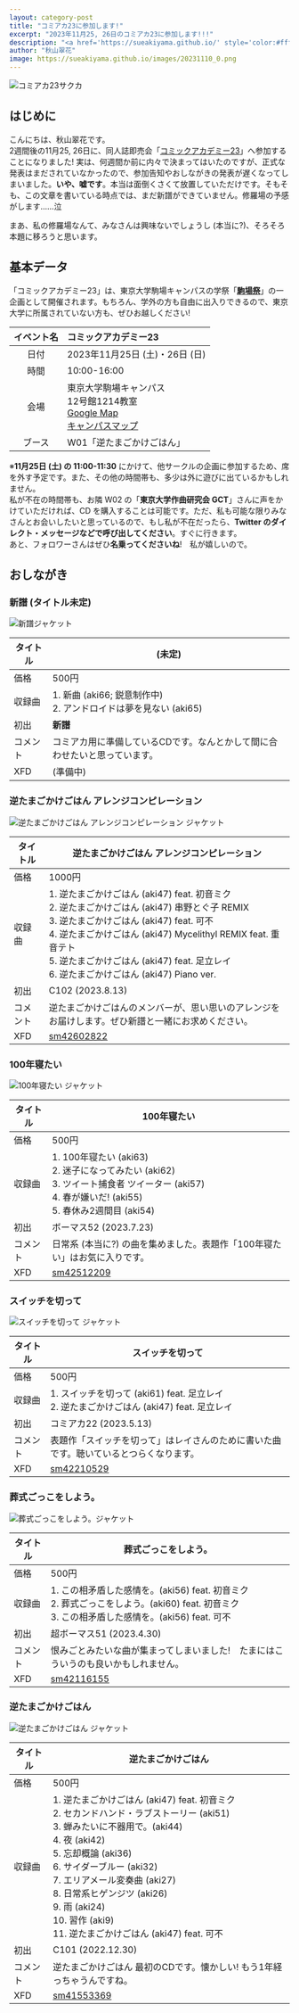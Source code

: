 ```yaml
---
layout: category-post
title: "コミアカ23に参加します!"
excerpt: "2023年11月25, 26日のコミアカ23に参加します!!!"
description: "<a href='https://sueakiyama.github.io/' style='color:#ffffff'><u>Le Site Web de Suika Akiyama</u></a>"
author: "秋山翠花"
image: https://sueakiyama.github.io/images/20231110_0.png
---
```


![コミアカ23サクカ](https://sueakiyama.github.io/images/20231110_0.png)

## はじめに

こんにちは、秋山翠花です。  
2週間後の11月25, 26日に、同人誌即売会「[コミックアカデミー23](https://comiaca.com/ca23/catalog/)」へ参加することになりました!  実は、何週間か前に内々で決まってはいたのですが、正式な発表はまだされていなかったので、参加告知やおしながきの発表が遅くなってしまいました。**いや、嘘です**。本当は面倒くさくて放置していただけです。そもそも、この文章を書いている時点では、まだ新譜ができていません。修羅場の予感がします……泣

まあ、私の修羅場なんて、みなさんは興味ないでしょうし (本当に?)、そろそろ本題に移ろうと思います。

## 基本データ

「コミックアカデミー23」は、東京大学駒場キャンパスの学祭「[**駒場祭**](https://www.komabasai.net/74/visitor/)」の一企画として開催されます。もちろん、学外の方も自由に出入りできるので、東京大学に所属されていない方も、ぜひお越しください!

| イベント名 | コミックアカデミー23 |
| :----: | :---- |
| 日付 | 2023年11月25日 (土)・26日 (日) |
| 時間 | 10:00-16:00 |
| 会場 | 東京大学駒場キャンパス<br>12号館1214教室<br>[Google Map](https://maps.app.goo.gl/n6EFTQgp4dpQzoyp8)<br>[キャンパスマップ](https://www.u-tokyo.ac.jp/campusmap/cam02_01_11_j.html) |
| ブース | W01「逆たまごかけごはん」 |

※**11月25日 (土) の 11:00-11:30** にかけて、他サークルの企画に参加するため、席を外す予定です。また、その他の時間帯も、多少は外に遊びに出ているかもしれません。  
私が不在の時間帯も、お隣 W02 の「**東京大学作曲研究会 GCT**」さんに声をかけていただければ、CD を購入することは可能です。ただ、私も可能な限りみなさんとお会いしたいと思っているので、もし私が不在だったら、**Twitter のダイレクト・メッセージなどで呼び出してください**。すぐに行きます。  
あと、フォロワーさんはぜひ**名乗ってくださいね**!　私が嬉しいので。

## おしながき

### 新譜 (タイトル未定)

<div class="song-block">
    <img src="https://sueakiyama.github.io/images/20231110_1.png" alt="新譜ジャケット" class="announce-float-left">
    <table class="announce-float-right">
        <thead>
            <tr>
                <th>タイトル</th>
                <th>(未定)</th>
            </tr>
        </thead>
        <tbody>
            <tr>
                <td>価格</td>
                <td>500円</td>
            </tr>
            <tr>
                <td>収録曲</td>
                <td>1. 新曲 (aki66; 鋭意制作中) <br> 2. アンドロイドは夢を見ない (aki65)</td>
            </tr>
            <tr>
                <td>初出</td>
                <td><b>新譜</b></td>
            </tr>
            <tr>
                <td>コメント</td>
                <td>コミアカ用に準備しているCDです。なんとかして間に合わせたいと思っています。</td>
            </tr>
            <tr>
                <td>XFD</td>
                <td>(準備中)</td>
            </tr>
        </tbody>
    </table>
</div>

### 逆たまごかけごはん アレンジコンピレーション

<div class="song-block">
    <img src="https://sueakiyama.github.io/images/20231110_2.png" alt="逆たまごかけごはん アレンジコンピレーション ジャケット" class="announce-float-left">
    <table class="announce-float-right">
        <thead>
            <tr>
                <th>タイトル</th>
                <th>逆たまごかけごはん アレンジコンピレーション</th>
            </tr>
        </thead>
        <tbody>
            <tr>
                <td>価格</td>
                <td>1000円</td>
            </tr>
            <tr>
                <td>収録曲</td>
                <td>1. 逆たまごかけごはん (aki47) feat. 初音ミク <br> 2. 逆たまごかけごはん (aki47) 串野とぐ子 REMIX <br> 3. 逆たまごかけごはん (aki47) feat. 可不 <br> 4. 逆たまごかけごはん (aki47) Mycelithyl REMIX feat. 重音テト <br> 5. 逆たまごかけごはん (aki47) feat. 足立レイ <br> 6. 逆たまごかけごはん (aki47) Piano ver.</td>
            </tr>
            <tr>
                <td>初出</td>
                <td>C102 (2023.8.13)</td>
            </tr>
            <tr>
                <td>コメント</td>
                <td>逆たまごかけごはんのメンバーが、思い思いのアレンジをお届けします。ぜひ新譜と一緒にお求めください。</td>
            </tr>
            <tr>
                <td>XFD</td>
                <td><a href="https://www.nicovideo.jp/watch/sm42602822" target="_blank">sm42602822</a></td>
            </tr>
        </tbody>
    </table>
</div>


### 100年寝たい

<div class="song-block">
    <img src="https://sueakiyama.github.io/images/20231110_3.png" alt="100年寝たい ジャケット" class="announce-float-left">
    <table class="announce-float-right">
        <thead>
            <tr>
                <th>タイトル</th>
                <th>100年寝たい</th>
            </tr>
        </thead>
        <tbody>
            <tr>
                <td>価格</td>
                <td>500円</td>
            </tr>
            <tr>
                <td>収録曲</td>
                <td>1. 100年寝たい (aki63) <br> 2. 迷子になってみたい (aki62) <br> 3. ツイート捕食者 ツイーター (aki57) <br> 4. 春が嫌いだ! (aki55) <br> 5. 春休み2週間目 (aki54)</td>
            </tr>
            <tr>
                <td>初出</td>
                <td>ボーマス52 (2023.7.23)</td>
            </tr>
            <tr>
                <td>コメント</td>
                <td>日常系 (本当に?) の曲を集めました。表題作「100年寝たい」はお気に入りです。</td>
            </tr>
            <tr>
                <td>XFD</td>
                <td><a href="https://www.nicovideo.jp/watch/sm42512209" target="_blank">sm42512209</a></td>
            </tr>
        </tbody>
    </table>
</div>

### スイッチを切って

<div class="song-block">
    <img src="https://sueakiyama.github.io/images/20231110_4.png" alt="スイッチを切って ジャケット" class="announce-float-left">
    <table class="announce-float-right">
        <thead>
            <tr>
                <th>タイトル</th>
                <th>スイッチを切って</th>
            </tr>
        </thead>
        <tbody>
            <tr>
                <td>価格</td>
                <td>500円</td>
            </tr>
            <tr>
                <td>収録曲</td>
                <td>1. スイッチを切って (aki61) feat. 足立レイ <br> 2. 逆たまごかけごはん (aki47) feat. 足立レイ</td>
            </tr>
            <tr>
                <td>初出</td>
                <td>コミアカ22 (2023.5.13)</td>
            </tr>
            <tr>
                <td>コメント</td>
                <td>表題作「スイッチを切って」はレイさんのために書いた曲です。聴いているとつらくなります。</td>
            </tr>
            <tr>
                <td>XFD</td>
                <td><a href="https://www.nicovideo.jp/watch/sm42210529" target="_blank">sm42210529</a></td>
            </tr>
        </tbody>
    </table>
</div>


### 葬式ごっこをしよう。

<div class="song-block">
    <img src="https://sueakiyama.github.io/images/20231110_5.png" alt="葬式ごっこをしよう。ジャケット" class="announce-float-left">
    <table class="announce-float-right">
        <thead>
            <tr>
                <th>タイトル</th>
                <th>葬式ごっこをしよう。</th>
            </tr>
        </thead>
        <tbody>
            <tr>
                <td>価格</td>
                <td>500円</td>
            </tr>
            <tr>
                <td>収録曲</td>
                <td>1. この相矛盾した感情を。(aki56) feat. 初音ミク <br> 2. 葬式ごっこをしよう。(aki60) feat. 初音ミク <br> 3. この相矛盾した感情を。(aki56) feat. 可不</td>
            </tr>
            <tr>
                <td>初出</td>
                <td>超ボーマス51 (2023.4.30)</td>
            </tr>
            <tr>
                <td>コメント</td>
                <td>恨みごとみたいな曲が集まってしまいました!　たまにはこういうのも良いかもしれません。</td>
            </tr>
            <tr>
                <td>XFD</td>
                <td><a href="https://www.nicovideo.jp/watch/sm42116155" target="_blank">sm42116155</a></td>
            </tr>
        </tbody>
    </table>
</div>

### 逆たまごかけごはん

<div class="song-block">
    <img src="https://sueakiyama.github.io/images/20231110_6.png" alt="逆たまごかけごはん ジャケット" class="announce-float-left">
    <table class="announce-float-right">
        <thead>
            <tr>
                <th>タイトル</th>
                <th>逆たまごかけごはん</th>
            </tr>
        </thead>
        <tbody>
            <tr>
                <td>価格</td>
                <td>500円</td>
            </tr>
            <tr>
                <td>収録曲</td>
                <td>1. 逆たまごかけごはん (aki47) feat. 初音ミク <br> 2. セカンドハンド・ラブストーリー (aki51) <br> 3. 蝉みたいに不器用で。(aki44) <br> 4. 夜 (aki42)  <br> 5. 忘却概論 (aki36)  <br> 6. サイダーブルー (aki32) <br> 7. エリアメール変奏曲 (aki27) <br> 8. 日常系ヒゲンジツ (aki26) <br> 9. 雨 (aki24) <br> 10. 習作 (aki9) <br> 11. 逆たまごかけごはん (aki47) feat. 可不</td>
            </tr>
            <tr>
                <td>初出</td>
                <td>C101 (2022.12.30)</td>
            </tr>
            <tr>
                <td>コメント</td>
                <td>逆たまごかけごはん 最初のCDです。懐かしい! もう1年経っちゃうんですね。</td>
            </tr>
            <tr>
                <td>XFD</td>
                <td><a href="https://www.nicovideo.jp/watch/sm41553369" target="_blank">sm41553369</a></td>
            </tr>
        </tbody>
    </table>
</div>




